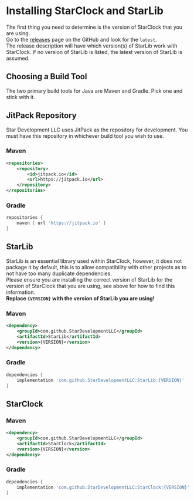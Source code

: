 # Installing StarClock and StarLib
The first thing you need to determine is the version of StarClock that you are using.  
Go to the [releases](https://github.com/StarDevelopmentLLC/StarClock/releases/) page on the GitHub and look for the `latest`.  
The release description will have which version(s) of StarLib work with StarClock. If no version of StarLib is listed, the latest version of StarLib is assumed.  

## Choosing a Build Tool
The two primary build tools for Java are Maven and Gradle. Pick one and stick with it.

## JitPack Repository
Star Development LLC uses JitPack as the repository for development. You must have this repository in whichever build tool you wish to use.  
### Maven
```xml 
<repositories>
    <repository>
        <id>jitpack.io</id>
        <url>https://jitpack.io</url>
    </repository>
</repositories>
```

### Gradle
```groovy
repositories {
    maven { url 'https://jitpack.io' }
}
```

## StarLib
StarLib is an essential library used within StarClock, however, it does not package it by default, this is to allow compatibility with other projects as to not have too many duplicate dependencies.  
Please ensure you are installing the correct version of StarLib for the version of StarClock that you are using, see above for how to find this information.  
**Replace `{VERSION}` with the version of StarLib you are using!**
### Maven
```xml
<dependency>
    <groupId>com.github.StarDevelopmentLLC</groupId>
    <artifactId>StarLib</artifactId>
    <version>{VERSION}</version>
</dependency>
```
### Gradle
```groovy
dependencies {
    implementation 'com.github.StarDevelopmentLLC:StarLib:{VERSION}'
}
```
## StarClock
### Maven
```xml
<dependency>
    <groupId>com.github.StarDevelopmentLLC</groupId>
    <artifactId>StarClock</artifactId>
    <version>{VERSION}</version>
</dependency>
```
### Gradle
```groovy
dependencies {
    implementation 'com.github.StarDevelopmentLLC:StarClock:{VERSION}'
}
```